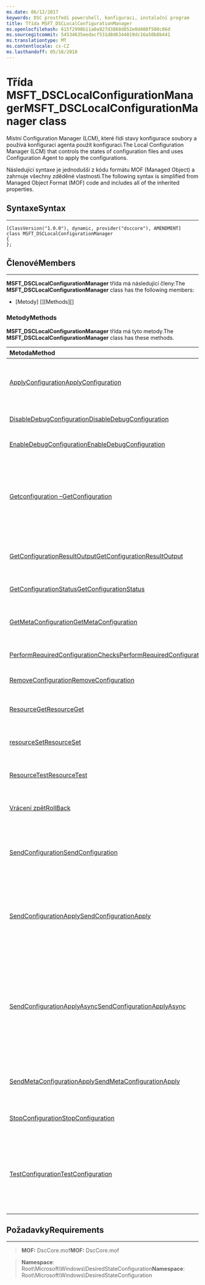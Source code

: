 ```yaml
---
ms.date: 06/12/2017
keywords: DSC prostředí powershell, konfiguraci, instalační program
title: Třída MSFT_DSCLocalConfigurationManager
ms.openlocfilehash: 615f2998b11a0a927d3868d852e0d408f500c86d
ms.sourcegitcommit: 54534635eedacf531d8d6344019dc16a50b8b441
ms.translationtype: MT
ms.contentlocale: cs-CZ
ms.lasthandoff: 05/16/2018
---
```

# <a name="msftdsclocalconfigurationmanager-class"></a><span data-ttu-id="da8e0-103">Třída MSFT_DSCLocalConfigurationManager</span><span class="sxs-lookup"><span data-stu-id="da8e0-103">MSFT_DSCLocalConfigurationManager class</span></span>

<span data-ttu-id="da8e0-104">Místní Configuration Manager (LCM), které řídí stavy konfigurace soubory a používá konfiguraci agenta použít konfiguraci.</span><span class="sxs-lookup"><span data-stu-id="da8e0-104">The Local Configuration Manager (LCM) that controls the states of configuration files and uses Configuration Agent to apply the configurations.</span></span>

<span data-ttu-id="da8e0-105">Následující syntaxe je jednodušší z kódu formátu MOF (Managed Object) a zahrnuje všechny zděděné vlastnosti.</span><span class="sxs-lookup"><span data-stu-id="da8e0-105">The following syntax is simplified from Managed Object Format (MOF) code and includes all of the inherited properties.</span></span>

## <a name="syntax"></a><span data-ttu-id="da8e0-106">Syntaxe</span><span class="sxs-lookup"><span data-stu-id="da8e0-106">Syntax</span></span>
------

``` syntax
[ClassVersion("1.0.0"), dynamic, provider("dsccore"), AMENDMENT]
class MSFT_DSCLocalConfigurationManager
{
};
```

## <a name="members"></a><span data-ttu-id="da8e0-107">Členové</span><span class="sxs-lookup"><span data-stu-id="da8e0-107">Members</span></span>
-------

<span data-ttu-id="da8e0-108">**MSFT_DSCLocalConfigurationManager** třída má následující členy:</span><span class="sxs-lookup"><span data-stu-id="da8e0-108">The **MSFT_DSCLocalConfigurationManager** class has the following members:</span></span>

-   <span data-ttu-id="da8e0-109">[Metody] []</span><span class="sxs-lookup"><span data-stu-id="da8e0-109">[Methods][]</span></span>

### <a name="methods"></a><span data-ttu-id="da8e0-110">Metody</span><span class="sxs-lookup"><span data-stu-id="da8e0-110">Methods</span></span>

<span data-ttu-id="da8e0-111">**MSFT_DSCLocalConfigurationManager** třída má tyto metody.</span><span class="sxs-lookup"><span data-stu-id="da8e0-111">The **MSFT_DSCLocalConfigurationManager** class has these methods.</span></span>

|<span data-ttu-id="da8e0-112">Metoda</span><span class="sxs-lookup"><span data-stu-id="da8e0-112">Method</span></span> |<span data-ttu-id="da8e0-113">Popis</span><span class="sxs-lookup"><span data-stu-id="da8e0-113">Description</span></span> |
|:--- |:---|
| [<span data-ttu-id="da8e0-114">ApplyConfiguration</span><span class="sxs-lookup"><span data-stu-id="da8e0-114">ApplyConfiguration</span></span>](msft-dsclocalconfigurationmanager-applyconfiguration.md)| <span data-ttu-id="da8e0-115">Používá Agent konfigurace můžete použít konfiguraci, která čeká na vyřízení.</span><span class="sxs-lookup"><span data-stu-id="da8e0-115">Uses the Configuration Agent to apply the configuration that is pending.</span></span>|
| [<span data-ttu-id="da8e0-116">DisableDebugConfiguration</span><span class="sxs-lookup"><span data-stu-id="da8e0-116">DisableDebugConfiguration</span></span>](msft-dsclocalconfigurationmanager-disabledebugconfiguration.md)| <span data-ttu-id="da8e0-117">Zakáže ladění prostředků DSC.</span><span class="sxs-lookup"><span data-stu-id="da8e0-117">Disables DSC resource debugging.</span></span>|
| [<span data-ttu-id="da8e0-118">EnableDebugConfiguration</span><span class="sxs-lookup"><span data-stu-id="da8e0-118">EnableDebugConfiguration</span></span>](msft-dsclocalconfigurationmanager-enabledebugconfiguration.md)| <span data-ttu-id="da8e0-119">Povolí ladění na prostředek DSC.</span><span class="sxs-lookup"><span data-stu-id="da8e0-119">Enables DSC resource debugging.</span></span>|
| [<span data-ttu-id="da8e0-120">Getconfiguration –</span><span class="sxs-lookup"><span data-stu-id="da8e0-120">GetConfiguration</span></span>](msft-dsclocalconfigurationmanager-getconfiguration.md)| <span data-ttu-id="da8e0-121">Odešle spravovaný uzel dokumentu konfigurace a používá **získat** metoda konfigurace agenta pro použití v konfiguraci.</span><span class="sxs-lookup"><span data-stu-id="da8e0-121">Sends the configuration document to the managed node and uses the **Get** method of the Configuration Agent to apply the configuration.</span></span>|
| [<span data-ttu-id="da8e0-122">GetConfigurationResultOutput</span><span class="sxs-lookup"><span data-stu-id="da8e0-122">GetConfigurationResultOutput</span></span>](msft-dsclocalconfigurationmanager-getconfigurationresultoutput.md)| <span data-ttu-id="da8e0-123">Získá výstup Agent konfigurace týkající se určité úlohy.</span><span class="sxs-lookup"><span data-stu-id="da8e0-123">Gets the Configuration Agent output relating to a specific job.</span></span>|
| [<span data-ttu-id="da8e0-124">GetConfigurationStatus</span><span class="sxs-lookup"><span data-stu-id="da8e0-124">GetConfigurationStatus</span></span>](msft-dsclocalconfigurationmanager-getconfigurationstatus.md)| <span data-ttu-id="da8e0-125">Načtení historie stav konfigurace.</span><span class="sxs-lookup"><span data-stu-id="da8e0-125">Get the configuration status history.</span></span>|
| [<span data-ttu-id="da8e0-126">GetMetaConfiguration</span><span class="sxs-lookup"><span data-stu-id="da8e0-126">GetMetaConfiguration</span></span>](msft-dsclocalconfigurationmanager-getmetaconfiguration.md)| <span data-ttu-id="da8e0-127">Získá LCM nastavení, která slouží k řízení konfigurace agenta.</span><span class="sxs-lookup"><span data-stu-id="da8e0-127">Gets the LCM settings that are used to control Configuration Agent.</span></span>|
| [<span data-ttu-id="da8e0-128">PerformRequiredConfigurationChecks</span><span class="sxs-lookup"><span data-stu-id="da8e0-128">PerformRequiredConfigurationChecks</span></span>](msft-dsclocalconfigurationmanager-performrequiredconfigurationchecks.md)| <span data-ttu-id="da8e0-129">Spustí kontrolu konzistence.</span><span class="sxs-lookup"><span data-stu-id="da8e0-129">Starts the consistency check.</span></span>|
| [<span data-ttu-id="da8e0-130">RemoveConfiguration</span><span class="sxs-lookup"><span data-stu-id="da8e0-130">RemoveConfiguration</span></span>](msft-dsclocalconfigurationmanager-removeconfiguration.md)| <span data-ttu-id="da8e0-131">Odebere konfigurační soubory.</span><span class="sxs-lookup"><span data-stu-id="da8e0-131">Removes the configuration files.</span></span>|
| [<span data-ttu-id="da8e0-132">ResourceGet</span><span class="sxs-lookup"><span data-stu-id="da8e0-132">ResourceGet</span></span>](msft-dsclocalconfigurationmanager-resourceget.md)| <span data-ttu-id="da8e0-133">Volá přímo **získat** metoda prostředek DSC.</span><span class="sxs-lookup"><span data-stu-id="da8e0-133">Directly calls the **Get** method of a DSC resource.</span></span>|
| [<span data-ttu-id="da8e0-134">resourceSet</span><span class="sxs-lookup"><span data-stu-id="da8e0-134">ResourceSet</span></span>](msft-dsclocalconfigurationmanager-resourceset.md)| <span data-ttu-id="da8e0-135">Volá přímo **nastavit** metoda prostředek DSC.</span><span class="sxs-lookup"><span data-stu-id="da8e0-135">Directly calls the **Set** method of a DSC resource.</span></span>|
| [<span data-ttu-id="da8e0-136">ResourceTest</span><span class="sxs-lookup"><span data-stu-id="da8e0-136">ResourceTest</span></span>](msft-dsclocalconfigurationmanager-resourcetest.md)| <span data-ttu-id="da8e0-137">Volá přímo **Test** metoda prostředek DSC.</span><span class="sxs-lookup"><span data-stu-id="da8e0-137">Directly calls the **Test** method of a DSC resource.</span></span>|
| [<span data-ttu-id="da8e0-138">Vrácení zpět</span><span class="sxs-lookup"><span data-stu-id="da8e0-138">RollBack</span></span>](msft-dsclocalconfigurationmanager-rollback.md)| <span data-ttu-id="da8e0-139">Zobrazí souhrn zpět na předchozí konfiguraci.</span><span class="sxs-lookup"><span data-stu-id="da8e0-139">Rolls back to a previous configuration.</span></span>|
| [<span data-ttu-id="da8e0-140">SendConfiguration</span><span class="sxs-lookup"><span data-stu-id="da8e0-140">SendConfiguration</span></span>](msft-dsclocalconfigurationmanager-sendconfiguration.md)| <span data-ttu-id="da8e0-141">Odešle spravovaný uzel dokumentu konfigurace a uloží ji jako nevyřízenou změnu.</span><span class="sxs-lookup"><span data-stu-id="da8e0-141">Sends the configuration document to the managed node and saves it as a pending change.</span></span>|
| [<span data-ttu-id="da8e0-142">SendConfigurationApply</span><span class="sxs-lookup"><span data-stu-id="da8e0-142">SendConfigurationApply</span></span>](msft-dsclocalconfigurationmanager-sendconfigurationapply.md)| <span data-ttu-id="da8e0-143">Odešle spravovaný uzel dokumentu konfigurace a používá Agent konfigurace můžete použít konfiguraci.</span><span class="sxs-lookup"><span data-stu-id="da8e0-143">Sends the configuration document to the managed node and uses the Configuration Agent to apply the configuration.</span></span>|
| [<span data-ttu-id="da8e0-144">SendConfigurationApplyAsync</span><span class="sxs-lookup"><span data-stu-id="da8e0-144">SendConfigurationApplyAsync</span></span>](msft-dsclocalconfigurationmanager-sendconfigurationapplyasync.md)| <span data-ttu-id="da8e0-145">Poslat spravovaný uzel dokumentu konfigurace a spustí pomocí konfigurace agenta pro použití v konfiguraci.</span><span class="sxs-lookup"><span data-stu-id="da8e0-145">Send the configuration document to the managed node and start using the Configuration Agent to apply the configuration.</span></span> <span data-ttu-id="da8e0-146">Pomocí GetConfigurationResultOutput načíst výstup výsledků.</span><span class="sxs-lookup"><span data-stu-id="da8e0-146">Use GetConfigurationResultOutput to retrieve result output.</span></span>|
| [<span data-ttu-id="da8e0-147">SendMetaConfigurationApply</span><span class="sxs-lookup"><span data-stu-id="da8e0-147">SendMetaConfigurationApply</span></span>](msft-dsclocalconfigurationmanager-sendmetaconfigurationapply.md)| <span data-ttu-id="da8e0-148">Nastaví LCM nastavení, která slouží k řízení konfigurace agenta.</span><span class="sxs-lookup"><span data-stu-id="da8e0-148">Sets the LCM settings that are used to control the Configuration Agent.</span></span>|
| [<span data-ttu-id="da8e0-149">StopConfiguration</span><span class="sxs-lookup"><span data-stu-id="da8e0-149">StopConfiguration</span></span>](msft-dsclocalconfigurationmanager-stopconfiguration.md)| <span data-ttu-id="da8e0-150">Zastaví konfiguraci, která je v průběhu.</span><span class="sxs-lookup"><span data-stu-id="da8e0-150">Stops the configuration that is in progress.</span></span>|
| [<span data-ttu-id="da8e0-151">TestConfiguration</span><span class="sxs-lookup"><span data-stu-id="da8e0-151">TestConfiguration</span></span>](msft-dsclocalconfigurationmanager-testconfiguration.md)| <span data-ttu-id="da8e0-152">Odešle spravovaný uzel dokumentu konfigurace a zkontroluje aktuální konfiguraci proti dokumentu.</span><span class="sxs-lookup"><span data-stu-id="da8e0-152">Sends the configuration document to the managed node and verifies the current configuration against the document.</span></span>|





## <a name="requirements"></a><span data-ttu-id="da8e0-153">Požadavky</span><span class="sxs-lookup"><span data-stu-id="da8e0-153">Requirements</span></span>
------------
><span data-ttu-id="da8e0-154">**MOF:** DscCore.mof</span><span class="sxs-lookup"><span data-stu-id="da8e0-154">**MOF:** DscCore.mof</span></span>

><span data-ttu-id="da8e0-155">**Namespace**: Root\Microsoft\Windows\DesiredStateConfiguration</span><span class="sxs-lookup"><span data-stu-id="da8e0-155">**Namespace**: Root\Microsoft\Windows\DesiredStateConfiguration</span></span>